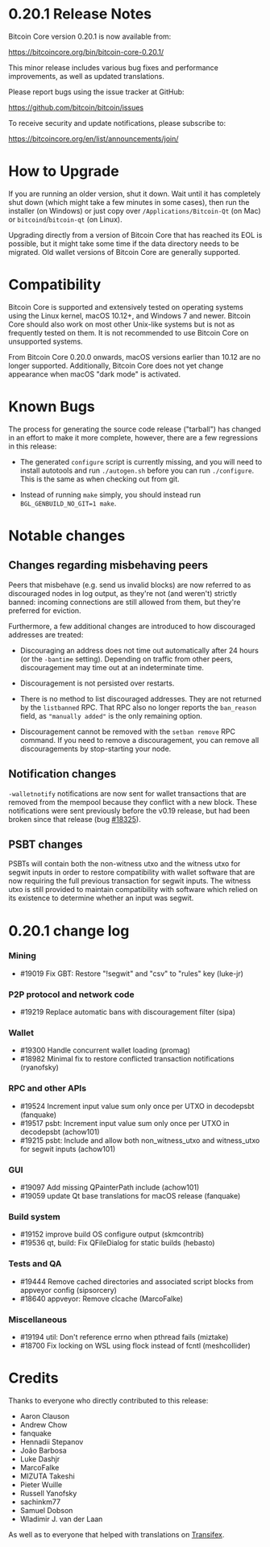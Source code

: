 0.20.1 Release Notes
====================

Bitcoin Core version 0.20.1 is now available from:

  <https://bitcoincore.org/bin/bitcoin-core-0.20.1/>

This minor release includes various bug fixes and performance
improvements, as well as updated translations.

Please report bugs using the issue tracker at GitHub:

  <https://github.com/bitcoin/bitcoin/issues>

To receive security and update notifications, please subscribe to:

  <https://bitcoincore.org/en/list/announcements/join/>

How to Upgrade
==============

If you are running an older version, shut it down. Wait until it has completely
shut down (which might take a few minutes in some cases), then run the
installer (on Windows) or just copy over `/Applications/Bitcoin-Qt` (on Mac)
or `bitcoind`/`bitcoin-qt` (on Linux).

Upgrading directly from a version of Bitcoin Core that has reached its EOL is
possible, but it might take some time if the data directory needs to be migrated. Old
wallet versions of Bitcoin Core are generally supported.

Compatibility
==============

Bitcoin Core is supported and extensively tested on operating systems
using the Linux kernel, macOS 10.12+, and Windows 7 and newer.  Bitcoin
Core should also work on most other Unix-like systems but is not as
frequently tested on them.  It is not recommended to use Bitcoin Core on
unsupported systems.

From Bitcoin Core 0.20.0 onwards, macOS versions earlier than 10.12 are no
longer supported. Additionally, Bitcoin Core does not yet change appearance
when macOS "dark mode" is activated.

Known Bugs
==========

The process for generating the source code release ("tarball") has changed in an
effort to make it more complete, however, there are a few regressions in
this release:

- The generated `configure` script is currently missing, and you will need to
  install autotools and run `./autogen.sh` before you can run
  `./configure`. This is the same as when checking out from git.

- Instead of running `make` simply, you should instead run
  `BGL_GENBUILD_NO_GIT=1 make`.

Notable changes
===============

Changes regarding misbehaving peers
-----------------------------------

Peers that misbehave (e.g. send us invalid blocks) are now referred to as
discouraged nodes in log output, as they're not (and weren't) strictly banned:
incoming connections are still allowed from them, but they're preferred for
eviction.

Furthermore, a few additional changes are introduced to how discouraged
addresses are treated:

- Discouraging an address does not time out automatically after 24 hours
  (or the `-bantime` setting). Depending on traffic from other peers,
  discouragement may time out at an indeterminate time.

- Discouragement is not persisted over restarts.

- There is no method to list discouraged addresses. They are not returned by
  the `listbanned` RPC. That RPC also no longer reports the `ban_reason`
  field, as `"manually added"` is the only remaining option.

- Discouragement cannot be removed with the `setban remove` RPC command.
  If you need to remove a discouragement, you can remove all discouragements by
  stop-starting your node.

Notification changes
--------------------

`-walletnotify` notifications are now sent for wallet transactions that are
removed from the mempool because they conflict with a new block. These
notifications were sent previously before the v0.19 release, but had been
broken since that release (bug
[#18325](https://github.com/bitcoin/bitcoin/issues/18325)).

PSBT changes
------------

PSBTs will contain both the non-witness utxo and the witness utxo for segwit
inputs in order to restore compatibility with wallet software that are now
requiring the full previous transaction for segwit inputs. The witness utxo
is still provided to maintain compatibility with software which relied on its
existence to determine whether an input was segwit.

0.20.1 change log
=================

### Mining
- #19019 Fix GBT: Restore "!segwit" and "csv" to "rules" key (luke-jr)

### P2P protocol and network code
- #19219 Replace automatic bans with discouragement filter (sipa)

### Wallet
- #19300 Handle concurrent wallet loading (promag)
- #18982 Minimal fix to restore conflicted transaction notifications (ryanofsky)

### RPC and other APIs
- #19524 Increment input value sum only once per UTXO in decodepsbt (fanquake)
- #19517 psbt: Increment input value sum only once per UTXO in decodepsbt (achow101)
- #19215 psbt: Include and allow both non_witness_utxo and witness_utxo for segwit inputs (achow101)

### GUI
- #19097 Add missing QPainterPath include (achow101)
- #19059 update Qt base translations for macOS release (fanquake)

### Build system
- #19152 improve build OS configure output (skmcontrib)
- #19536 qt, build: Fix QFileDialog for static builds (hebasto)

### Tests and QA
- #19444 Remove cached directories and associated script blocks from appveyor config (sipsorcery)
- #18640 appveyor: Remove clcache (MarcoFalke)

### Miscellaneous
- #19194 util: Don't reference errno when pthread fails (miztake)
- #18700 Fix locking on WSL using flock instead of fcntl (meshcollider)

Credits
=======

Thanks to everyone who directly contributed to this release:

- Aaron Clauson
- Andrew Chow
- fanquake
- Hennadii Stepanov
- João Barbosa
- Luke Dashjr
- MarcoFalke
- MIZUTA Takeshi
- Pieter Wuille
- Russell Yanofsky
- sachinkm77
- Samuel Dobson
- Wladimir J. van der Laan

As well as to everyone that helped with translations on
[Transifex](https://www.transifex.com/bitcoin/bitcoin/).

